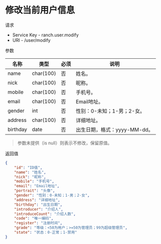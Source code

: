 # 修改当前用户信息

请求
- Service Key - ranch.user.modify
- URI - /user/modify

参数

|名称|类型|必须|说明|
|---|---|---|---|
|name|char(100)|否|姓名。|
|nick|char(100)|否|昵称。|
|mobile|char(100)|否|手机号。|
|email|char(100)|否|Email地址。|
|gender|int|否|性别：0-未知；1-男；2-女。|
|address|char(100)|否|详细地址。|
|birthday|date|否|出生日期，格式：yyyy-MM-dd。|

> 参数未提供（is null）则表示不修改，保留原值。

返回值
```json
{
    "id": "ID值",
    "name": "姓名",
    "nick": "昵称",
    "mobile": "手机号",
    "email": "Email地址",
    "portrait": "头像",
    "gender": "性别：0-未知；1-男；2-女",
    "address": "详细地址",
    "birthday": "出生日期",
    "introducer": "介绍人",
    "introduceCount": "介绍人数",
    "code": "唯一编码",
    "register": "注册时间",
    "grade": "等级：<50为用户；>=50为管理员；99为超级管理员",
    "state": "状态：0-正常；1-禁用"
}
```
